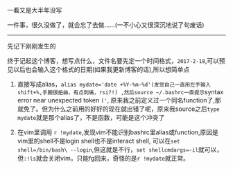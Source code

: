 一看又是大半年没写

一件事，很久没做了，就会忘了去做……(一不小心又很深沉地说了句废话)

--------
先记下刚刚发生的

终于记起这个博客，想写点什么，文件名要先定一个时间格式，`2017-2-18`,可以预见以后也会输入这个格式的日期(如果我更新博客的话),所以想简单点

1. 直接写成alias，`alias mydate='date +%Y-%m-%d'(发觉自己一直用左手输入shift+%,手腕很扭曲，有点刺痛，rsi?!) ,然后source ~/.bashrc一直提示`syntax error near unexpected token `('`, 原来我之前定义过一个同名function了,那就免了。但为什么之前用的好好的现在就出错了呢，原来我source之后`type mydate`就是那个alias了，不是函数，可能是这个冲突了

2. 在vim里调用 `r !mydate`,发现vim不能识别bashrc里alias或function,原因是vim里的shell不是login shell也不是interact shell, 可以在`set shell=/bin/bash\ --login`,但这就是不行，`set shellcmdargs=-il`就可以，但`:!ls`就会关闭vim，只能fg回来，奇怪的是`r !mydate`就正常。


